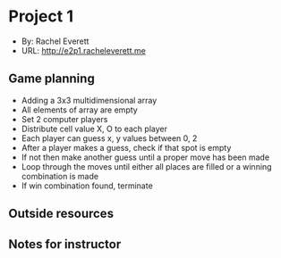 # Project 1

- By: Rachel Everett
- URL: <http://e2p1.racheleverett.me>

## Game planning

- Adding a 3x3 multidimensional array
- All elements of array are empty
- Set 2 computer players
- Distribute cell value X, O to each player
- Each player can guess x, y values between 0, 2
- After a player makes a guess, check if that spot is empty
- If not then make another guess until a proper move has been made
- Loop through the moves until either all places are filled or a winning combination is made
- If win combination found, terminate

## Outside resources

## Notes for instructor
